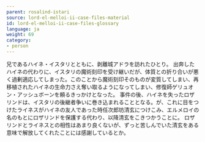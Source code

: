 ```yaml
---
parent: rosalind-istari
source: lord-el-melloi-ii-case-files-material
id: lord-el-melloi-ii-case-files-glossary
language: ja
weight: 69
category:
- person
---
```


兄であるハイネ・イスタリとともに、剥離城アドラを訪れたひとり。
出奔したハイネの代わりに、イスタリの魔術刻印を受け継いだが、体質との折り合いが悪く過剰適応してしまった。このことから魔術刻印そのものが変質してしまい、再移植されたハイネの生命力さえ奪い取るようになってしまい、修復師ゲリュオン・アッシュボーンを頼るきっかけとなった。
事件の後、ハイネを失ったロザリンドは、イスタリの後継者争いに巻き込まれることとなる。が、これに目をつけたライネスがハイネの友人であった時任次郎坊清玄につけこみ、エルメロイの名のもとにロザリンドを保護する代わり、以降清玄をこきつかうことに。
ロザリンドとライネスとの相性はあまり良くないが、ずっと苦しんでいた清玄をある意味で解放してくれたことには感謝しているとか。
